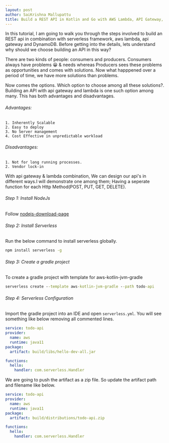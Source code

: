 ```yaml
---
layout: post
author: SaiKrishna Mallupattu
title: Build a REST API in Kotlin and Go with AWS Lambda, API Gateway, DynamoDB and Serverless Framework | Amazon Web Services
---
```


In this tutorial, I am going to walk you through the steps involved to build an REST api in combination with serverless framework, aws lambda, api gateway and DynamoDB. Before getting into the details, lets understand why should we choose building an API in this way?

There are two kinds of people: consumers and producers.
Consumers always have problems &#128512; & needs whereas Producers sees these problems as opportunities and comes with solutions. Now what happpened over a period of time, we have more solutions than problems.

Now comes the options. Which option to choose among all these solutions?. Building
 an API with api gateway and lambda is one such option among many. This has both advantages and disadvantages.

###### Advantages:

    1. Inherently Scalable
    2. Easy to deploy
    3. No Server management
    4. Cost Effective in unpredictable workload

###### Disadvantages:
    1. Not for long running processes.
    2. Vendor lock-in

With api gateway & lambda combination, We can design our api's in different ways.I will demonstrate one among them; Having a seperate function for each Http Method(POST, PUT, GET, DELETE).

###### Step 1: Install NodeJs
Follow [nodejs-download-page]

###### Step 2: Install Serverless 
Run the below command to install serverless globally.
```cmd 
npm install serverless -g
```
###### Step 3: Create a gradle project
To create a gradle project with template for aws-kotlin-jvm-gradle
```cmd 
serverless create --template aws-kotlin-jvm-gradle --path todo-api
```
###### Step 4: Serverless Configuration
Import the gradle project into an IDE and open `serverless.yml`. You will see something like below removing all commented lines.

```yaml
service: todo-api
provider:
  name: aws
  runtime: java11
package:
  artifact: build/libs/hello-dev-all.jar

functions:
  hello:
    handler: com.serverless.Handler

```

We are going to push the artifact as a zip file. So update the artifact path and filename like below.

```yaml
service: todo-api
provider:
  name: aws
  runtime: java11
package:
  artifact: build/distributions/todo-api.zip

functions:
  hello:
    handler: com.serverless.Handler

```












[nodeJs-download-page]: https://nodejs.org/en/download